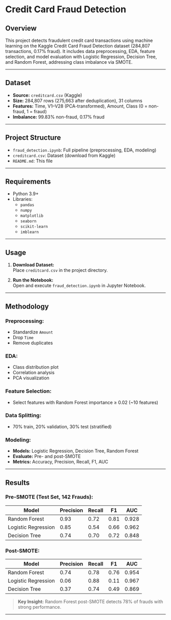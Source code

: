 # Credit Card Fraud Detection

## Overview

This project detects fraudulent credit card transactions using machine learning on the Kaggle Credit Card Fraud Detection dataset (284,807 transactions, 0.17% fraud). It includes data preprocessing, EDA, feature selection, and model evaluation with Logistic Regression, Decision Tree, and Random Forest, addressing class imbalance via SMOTE.

---

## Dataset

- **Source:** `creditcard.csv` (Kaggle)  
- **Size:** 284,807 rows (275,663 after deduplication), 31 columns  
- **Features:** Time, V1–V28 (PCA-transformed), Amount, Class (0 = non-fraud, 1 = fraud)  
- **Imbalance:** 99.83% non-fraud, 0.17% fraud  

---

## Project Structure

- `fraud_detection.ipynb`: Full pipeline (preprocessing, EDA, modeling)  
- `creditcard.csv`: Dataset (download from Kaggle)  
- `README.md`: This file  

---

## Requirements

- Python 3.9+
- Libraries:
  - `pandas`
  - `numpy`
  - `matplotlib`
  - `seaborn`
  - `scikit-learn`
  - `imblearn`

---

## Usage

1. **Download Dataset:**  
   Place `creditcard.csv` in the project directory.

2. **Run the Notebook:**  
   Open and execute `fraud_detection.ipynb` in Jupyter Notebook.

---

## Methodology

### Preprocessing:
- Standardize `Amount`
- Drop `Time`
- Remove duplicates

### EDA:
- Class distribution plot  
- Correlation analysis  
- PCA visualization  

### Feature Selection:
- Select features with Random Forest importance ≥ 0.02 (~10 features)

### Data Splitting:
- 70% train, 20% validation, 30% test (stratified)

### Modeling:
- **Models:** Logistic Regression, Decision Tree, Random Forest  
- **Evaluate:** Pre- and post-SMOTE  
- **Metrics:** Accuracy, Precision, Recall, F1, AUC  

---

## Results

### Pre-SMOTE (Test Set, 142 Frauds):

| Model               | Precision | Recall | F1   | AUC   |
|--------------------|-----------|--------|------|-------|
| Random Forest       | 0.93      | 0.72   | 0.81 | 0.928 |
| Logistic Regression | 0.85      | 0.54   | 0.66 | 0.962 |
| Decision Tree       | 0.74      | 0.70   | 0.72 | 0.848 |

### Post-SMOTE:

| Model               | Precision | Recall | F1   | AUC   |
|--------------------|-----------|--------|------|-------|
| Random Forest       | 0.74      | 0.78   | 0.76 | 0.954 |
| Logistic Regression | 0.06      | 0.88   | 0.11 | 0.967 |
| Decision Tree       | 0.37      | 0.74   | 0.49 | 0.869 |

> **Key Insight:** Random Forest post-SMOTE detects 78% of frauds with strong performance.

---

